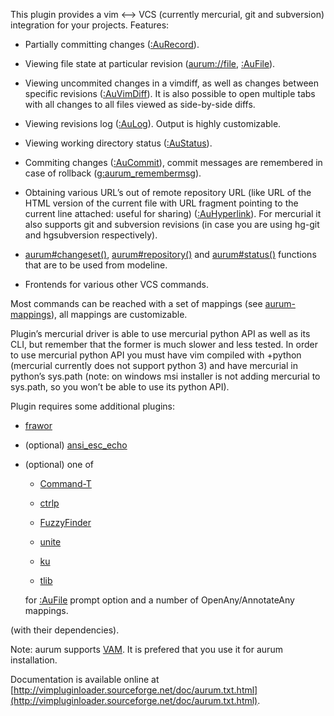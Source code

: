 
This plugin provides a vim <--> VCS (currently mercurial, git and subversion) 
integration for your projects. Features:

  - Partially committing changes ([:AuRecord](http://vimpluginloader.sourceforge.net/doc/aurum.txt.html#%3AAuRecord)).

  - Viewing file state at particular revision ([aurum://file](http://vimpluginloader.sourceforge.net/doc/aurum.txt.html#aurum%3A%2F%2Ffile), [:AuFile](http://vimpluginloader.sourceforge.net/doc/aurum.txt.html#%3AAuFile)).

  - Viewing uncommited changes in a vimdiff, as well as changes between 
    specific revisions ([:AuVimDiff](http://vimpluginloader.sourceforge.net/doc/aurum.txt.html#%3AAuVimDiff)). It is also possible to open multiple 
    tabs with all changes to all files viewed as side-by-side diffs.

  - Viewing revisions log ([:AuLog](http://vimpluginloader.sourceforge.net/doc/aurum.txt.html#%3AAuLog)). Output is highly customizable.

  - Viewing working directory status ([:AuStatus](http://vimpluginloader.sourceforge.net/doc/aurum.txt.html#%3AAuStatus)).

  - Commiting changes ([:AuCommit](http://vimpluginloader.sourceforge.net/doc/aurum.txt.html#%3AAuCommit)), commit messages are remembered in case of 
    rollback ([g:aurum_remembermsg](http://vimpluginloader.sourceforge.net/doc/aurum.txt.html#g%3Aaurum_remembermsg)).

  - Obtaining various URL’s out of remote repository URL (like URL of the HTML 
    version of the current file with URL fragment pointing to the current line 
    attached: useful for sharing) ([:AuHyperlink](http://vimpluginloader.sourceforge.net/doc/aurum.txt.html#%3AAuHyperlink)). For mercurial it also 
    supports git and subversion revisions (in case you are using hg-git and 
    hgsubversion respectively).

  - [aurum#changeset()](http://vimpluginloader.sourceforge.net/doc/aurum.txt.html#aurum%23changeset%28%29), [aurum#repository()](http://vimpluginloader.sourceforge.net/doc/aurum.txt.html#aurum%23repository%28%29) and [aurum#status()](http://vimpluginloader.sourceforge.net/doc/aurum.txt.html#aurum%23status%28%29) functions 
    that are to be used from modeline.

  - Frontends for various other VCS commands.

Most commands can be reached with a set of mappings (see [aurum-mappings](http://vimpluginloader.sourceforge.net/doc/aurum.txt.html#aurum-mappings)), 
all mappings are customizable.


Plugin’s mercurial driver is able to use mercurial python API as well as its 
CLI, but remember that the former is much slower and less tested. In order to 
use mercurial python API you must have vim compiled with +python (mercurial 
currently does not support python 3) and have mercurial in python’s sys.path 
(note: on windows msi installer is not adding mercurial to sys.path, so you 
won’t be able to use its python API).


Plugin requires some additional plugins:

  - [frawor](https://bitbucket.org/ZyX_I/frawor)

  - (optional) [ansi_esc_echo](https://bitbucket.org/ZyX_I/ansi_esc_echo)

  - (optional) one of

      - [Command-T](http://www.vim.org/scripts/script.php?script_id=3025)

      - [ctrlp](http://www.vim.org/scripts/script.php?script_id=3736)

      - [FuzzyFinder](http://www.vim.org/scripts/script.php?script_id=1984)

      - [unite](http://www.vim.org/scripts/script.php?script_id=3396)

      - [ku](http://www.vim.org/scripts/script.php?script_id=2337)

      - [tlib](http://www.vim.org/scripts/script.php?script_id=1863)

    for [:AuFile](http://vimpluginloader.sourceforge.net/doc/aurum.txt.html#%3AAuFile) prompt option and a number of OpenAny/AnnotateAny mappings.

(with their dependencies).


Note: aurum supports [VAM](https://github.com/MarcWeber/vim-addon-manager). It 
      is prefered that you use it for aurum installation.

Documentation is available online at [http://vimpluginloader.sourceforge.net/doc/aurum.txt.html](http://vimpluginloader.sourceforge.net/doc/aurum.txt.html).
